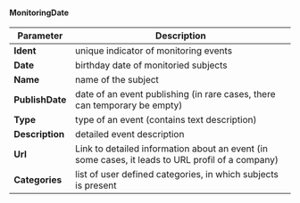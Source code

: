 #### MonitoringDate

| Parameter | Description |
| ----------- | ----------- |
| **Ident** | unique indicator of monitoring events |
| **Date** | birthday date of monitoried subjects |
| **Name** | name of the subject |
| **PublishDate** | date of an event publishing (in rare cases, there can temporary be empty) |
| **Type** | type of an event (contains text description) |
| **Description** | detailed event description |
| **Url** | Link to detailed information about an event (in some cases, it leads to URL profil of a company) |
| **Categories** | list of user defined categories, in which subjects is present |